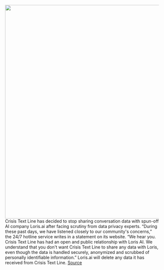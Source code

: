 <img src='https://cdn.vox-cdn.com/thumbor/J7xZblX9LATBFFM0cgLhUv-Agzg=/0x0:8256x5504/1200x800/filters:focal(3133x3086:4453x4406)/cdn.vox-cdn.com/uploads/chorus_image/image/70455911/1125671890.0.jpg' width='700px' /><br/>
Crisis Text Line has decided to stop sharing conversation data with spun-off AI company Loris.ai after facing scrutiny from data privacy experts. “During these past days, we have listened closely to our community's concerns,” the 24/7 hotline service writes in a statement on its website. “We hear you. Crisis Text Line has had an open and public relationship with Loris AI. We understand that you don't want Crisis Text Line to share any data with Loris, even though the data is handled securely, anonymized and scrubbed of personally identifiable information.” Loris.ai will delete any data it has received from Crisis Text Line.
<a href='https://www.theverge.com/2022/1/31/22906979/crisis-text-line-loris-ai-epic-privacy-mental-health'> Source <a/>